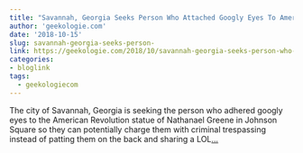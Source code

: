 ```yaml
---
title: "Savannah, Georgia Seeks Person Who Attached Googly Eyes To American Revolution Statue"
author: 'geekologie.com'
date: '2018-10-15'
slug: savannah-georgia-seeks-person-
link: https://geekologie.com/2018/10/savannah-georgia-seeks-person-who-attach.php
categories:
- bloglink
tags:
  - geekologiecom
---
```


The city of Savannah, Georgia is seeking the person who adhered googly eyes to the American Revolution statue of Nathanael Greene in Johnson Square so they can potentially charge them with criminal trespassing instead of patting them on the back and sharing a LOL[... <i class="fas fa-external-link-alt"></i>](https://geekologie.com/2018/10/savannah-georgia-seeks-person-who-attach.php)

